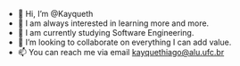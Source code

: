 - 👋 Hi, I’m @Kayqueth
- 👀 I am always interested in learning more and more.
- 🌱 I am currently studying Software Engineering. 
- 💞️ I’m looking to collaborate on everything I can add value.
- 📫 You can reach me via email kayquethiago@alu.ufc.br

<!---
Kayqueth/Kayqueth is a ✨ special ✨ repository because its `README.md` (this file) appears on your GitHub profile.
You can click the Preview link to take a look at your changes.
--->
